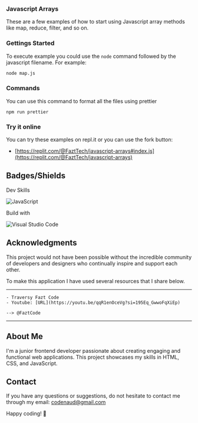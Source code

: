 ### Javascript Arrays

These are a few examples of how to start using Javascript array methods like map, reduce, filter, and so on.

### Gettings Started

To execute example you could use the `node` command followed by the javascript filename. For example:

```sh
node map.js
```

### Commands

You can use this command to format all the files using prettier

```
npm run prettier
```

### Try it online

You can try these examples on repl.it or you can use the fork button:

- [https://replit.com/@FaztTech/javascript-arrays#index.js](https://replit.com/@FaztTech/javascript-arrays)

## Badges/Shields

Dev Skills

![JavaScript](https://img.shields.io/badge/JavaScript-F7DF1E?style=for-the-badge&logo=javascript&logoColor=black)

Build with

![Visual Studio Code](https://img.shields.io/badge/Visual_Studio_Code-0078D4?style=for-the-badge&logo=visual%20studio%20code&logoColor=white)

## Acknowledgments

This project would not have been possible without the incredible community of developers and designers who continually inspire and support each other.

To make this application I have used several resources that I share below.

---

    - Traversy Fazt Code
    - Youtube: [URL](https://youtu.be/qqR1enOceVg?si=195Eq_GwwoFqXiEp)

    --> @FaztCode

---

## About Me

I'm a junior frontend developer passionate about creating engaging and functional web applications. This project showcases my skills in HTML, CSS, and JavaScript.

## Contact

If you have any questions or suggestions, do not hesitate to contact me through my email: [codenaud@gmail.com](mailto:codenaud@gmail.com)

Happy coding! 🚀
